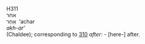 <body>
  <p>H311<br>  אחר  <br> אַחַר  ‎  ‘achar  <br><i>akh-ar‘ </i><br>(Chaldee); corresponding to <a href="h0310.htm">310</a>  <i>after: - </i>[here-] after.<br></p>
 </body>